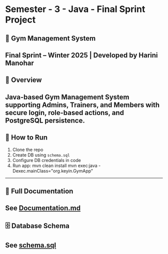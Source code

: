 # Semester - 3 - Java - Final Sprint Project

## 💪 Gym Management System
**Final Sprint – Winter 2025 | Developed by Harini Manohar**
---
## 📌 Overview
Java-based Gym Management System supporting Admins, Trainers, and Members with secure login, role-based actions, and PostgreSQL persistence.
---
## 🔧 How to Run
1. Clone the repo
2. Create DB using `schema.sql`
3. Configure DB credentials in code
4. Run app:
mvn clean install
mvn exec:java -Dexec.mainClass="org.keyin.GymApp"
---
## 📄 Full Documentation
 See [Documentation.md](src/main/resources/Documentation.md)
---
## 🗄️ Database Schema
 See [schema.sql](src/main/resources/schema.sql)
---